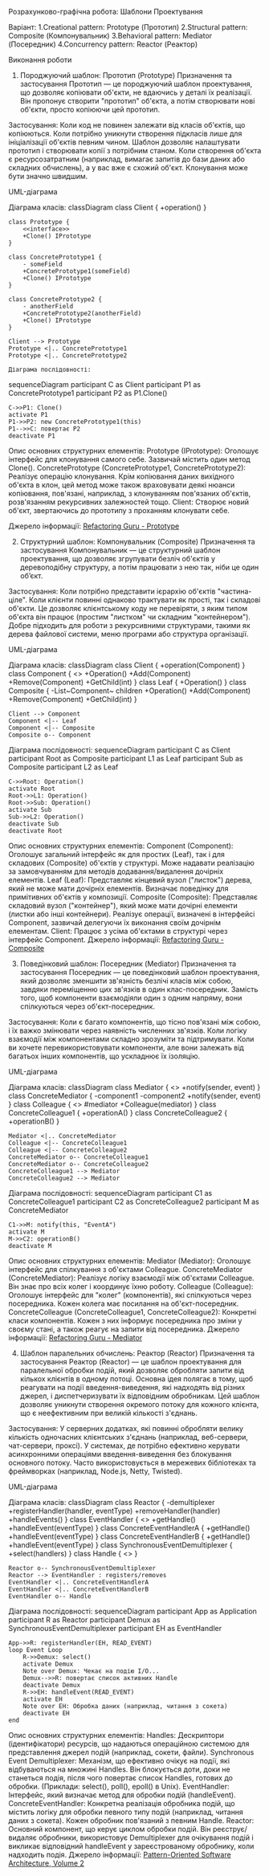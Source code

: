 Розрахунково-графічна робота: Шаблони Проектування

Варіант:
1.Creational pattern: Prototype (Прототип)
2.Structural pattern: Composite (Компонувальник)
3.Behavioral pattern: Mediator (Посередник)
4.Concurrency pattern: Reactor (Реактор)

Виконання роботи

1. Породжуючий шаблон: Прототип (Prototype)
Призначення та застосування
Прототип — це породжуючий шаблон проектування, що дозволяє копіювати об'єкти, не вдаючись у деталі їх реалізації. Він пропонує створити "прототип" об'єкта, а потім створювати нові об'єкти, просто копіюючи цей прототип.

Застосування:
Коли код не повинен залежати від класів об'єктів, що копіюються.
Коли потрібно уникнути створення підкласів лише для ініціалізації об'єктів певним чином. Шаблон дозволяє налаштувати прототип і створювати копії з потрібним станом.
Коли створення об'єкта є ресурсозатратним (наприклад, вимагає запитів до бази даних або складних обчислень), а у вас вже є схожий об'єкт. Клонування може бути значно швидшим.

UML-діаграма

Діаграма класів:
classDiagram
    class Client {
        +operation()
    }

    class Prototype {
        <<interface>>
        +Clone() IPrototype
    }

    class ConcretePrototype1 {
        - someField
        +ConcretePrototype1(someField)
        +Clone() IPrototype
    }

    class ConcretePrototype2 {
        - anotherField
        +ConcretePrototype2(anotherField)
        +Clone() IPrototype
    }

    Client --> Prototype
    Prototype <|.. ConcretePrototype1
    Prototype <|.. ConcretePrototype2

    Діаграма послідовності:
sequenceDiagram
    participant C as Client
    participant P1 as ConcretePrototype1
    participant P2 as P1.Clone()

    C->>P1: Clone()
    activate P1
    P1->>P2: new ConcretePrototype1(this)
    P1-->>C: повертає P2
    deactivate P1

Опис основних структурних елементів:
Prototype (IPrototype): Оголошує інтерфейс для клонування самого себе. Зазвичай містить один метод Clone().
ConcretePrototype (ConcretePrototype1, ConcretePrototype2): Реалізує операцію клонування. Крім копіювання даних вихідного об'єкта в клон, цей метод може також враховувати деякі нюанси копіювання, пов'язані, наприклад, з клонуванням пов'язаних об'єктів, розв'язанням рекурсивних залежностей тощо.
Client: Створює новий об'єкт, звертаючись до прототипу з проханням клонувати себе.

Джерело інформації: [Refactoring Guru - Prototype](https://refactoring.guru/design-patterns/prototype)

2. Структурний шаблон: Компонувальник (Composite)
Призначення та застосування
Компонувальник — це структурний шаблон проектування, що дозволяє згрупувати безліч об'єктів у деревоподібну структуру, а потім працювати з нею так, ніби це один об’єкт.

Застосування:
Коли потрібно представити ієрархію об'єктів "частина-ціле".
Коли клієнти повинні однаково трактувати як прості, так і складові об'єкти. Це дозволяє клієнтському коду не перевіряти, з яким типом об'єкта він працює (простим "листком" чи складним "контейнером").
Добре підходить для роботи з рекурсивними структурами, такими як дерева файлової системи, меню програми або структура організації.

UML-діаграма

Діаграма класів:
classDiagram
    class Client {
        +operation(Component)
    }
    class Component {
        <<abstract>>
        +Operation()
        +Add(Component)
        +Remove(Component)
        +GetChild(int)
    }
    class Leaf {
        +Operation()
    }
    class Composite {
        -List~Component~ children
        +Operation()
        +Add(Component)
        +Remove(Component)
        +GetChild(int)
    }

    Client --> Component
    Component <|-- Leaf
    Component <|-- Composite
    Composite o-- Component

Діаграма послідовності:
sequenceDiagram
    participant C as Client
    participant Root as Composite
    participant L1 as Leaf
    participant Sub as Composite
    participant L2 as Leaf

    C->>Root: Operation()
    activate Root
    Root->>L1: Operation()
    Root->>Sub: Operation()
    activate Sub
    Sub->>L2: Operation()
    deactivate Sub
    deactivate Root

Опис основних структурних елементів:
Component (Component): Оголошує загальний інтерфейс як для простих (Leaf), так і для складових (Composite) об'єктів у структурі. Може надавати реалізацію за замовчуванням для методів додавання/видалення дочірніх елементів.
Leaf (Leaf): Представляє кінцевий вузол ("листок") дерева, який не може мати дочірніх елементів. Визначає поведінку для примітивних об'єктів у композиції.
Composite (Composite): Представляє складовий вузол ("контейнер"), який може мати дочірні елементи (листки або інші контейнери). Реалізує операції, визначені в інтерфейсі Component, зазвичай делегуючи їх виконання своїм дочірнім елементам.
Client: Працює з усіма об'єктами в структурі через інтерфейс Component.
Джерело інформації: [Refactoring Guru - Composite](https://refactoring.guru/design-patterns/composite)

3. Поведінковий шаблон: Посередник (Mediator)
Призначення та застосування
Посередник — це поведінковий шаблон проектування, який дозволяє зменшити зв'язність безлічі класів між собою, завдяки переміщенню цих зв'язків в один клас-посередник. Замість того, щоб компоненти взаємодіяли один з одним напряму, вони спілкуються через об'єкт-посередник.

Застосування:
Коли є багато компонентів, що тісно пов'язані між собою, і їх важко змінювати через наявність численних зв'язків.
Коли логіку взаємодії між компонентами складно зрозуміти та підтримувати.
Коли ви хочете перевикористовувати компоненти, але вони залежать від багатьох інших компонентів, що ускладнює їх ізоляцію.

UML-діаграма

Діаграма класів:
classDiagram
    class Mediator {
        <<interface>>
        +notify(sender, event)
    }
    class ConcreteMediator {
        -component1
        -component2
        +notify(sender, event)
    }
    class Colleague {
        <<abstract>>
        #mediator
        +Colleague(mediator)
    }
    class ConcreteColleague1 {
        +operationA()
    }
    class ConcreteColleague2 {
        +operationB()
    }

    Mediator <|.. ConcreteMediator
    Colleague <|-- ConcreteColleague1
    Colleague <|-- ConcreteColleague2
    ConcreteMediator o-- ConcreteColleague1
    ConcreteMediator o-- ConcreteColleague2
    ConcreteColleague1 --> Mediator
    ConcreteColleague2 --> Mediator

Діаграма послідовності:
sequenceDiagram
    participant C1 as ConcreteColleague1
    participant C2 as ConcreteColleague2
    participant M as ConcreteMediator

    C1->>M: notify(this, "EventA")
    activate M
    M->>C2: operationB()
    deactivate M

Опис основних структурних елементів:
Mediator (Mediator): Оголошує інтерфейс для спілкування з об'єктами Colleague.
ConcreteMediator (ConcreteMediator): Реалізує логіку взаємодії між об'єктами Colleague. Він знає про всіх колег і координує їхню роботу.
Colleague (Colleague): Оголошує інтерфейс для "колег" (компонентів), які спілкуються через посередника. Кожен колега має посилання на об'єкт-посередник.
ConcreteColleague (ConcreteColleague1, ConcreteColleague2): Конкретні класи компонентів. Кожен з них інформує посередника про зміни у своєму стані, а також реагує на запити від посередника.
Джерело інформації: [Refactoring Guru - Mediator](https://refactoring.guru/design-patterns/mediator)

4. Шаблон паралельних обчислень: Реактор (Reactor)
Призначення та застосування
Реактор (Reactor) — це шаблон проектування для паралельної обробки подій, який дозволяє обробляти запити від кількох клієнтів в одному потоці. Основна ідея полягає в тому, щоб реагувати на події введення-виведення, які надходять від різних джерел, і диспетчеризувати їх відповідним обробникам.
Цей шаблон дозволяє уникнути створення окремого потоку для кожного клієнта, що є неефективним при великій кількості з'єднань.

Застосування:
У серверних додатках, які повинні обробляти велику кількість одночасних клієнтських з'єднань (наприклад, веб-сервери, чат-сервери, проксі).
У системах, де потрібно ефективно керувати асинхронними операціями введення-виведення без блокування основного потоку.
Часто використовується в мережевих бібліотеках та фреймворках (наприклад, Node.js, Netty, Twisted).

UML-діаграма

Діаграма класів:
classDiagram
    class Reactor {
        -demultiplexer
        +registerHandler(handler, eventType)
        +removeHandler(handler)
        +handleEvents()
    }
    class EventHandler {
        <<interface>>
        +getHandle()
        +handleEvent(eventType)
    }
    class ConcreteEventHandlerA {
        +getHandle()
        +handleEvent(eventType)
    }
    class ConcreteEventHandlerB {
        +getHandle()
        +handleEvent(eventType)
    }
    class SynchronousEventDemultiplexer {
        +select(handlers)
    }
    class Handle {
        <<represents resource>>
    }

    Reactor o-- SynchronousEventDemultiplexer
    Reactor --> EventHandler : registers/removes
    EventHandler <|.. ConcreteEventHandlerA
    EventHandler <|.. ConcreteEventHandlerB
    EventHandler o-- Handle

Діаграма послідовності:
sequenceDiagram
    participant App as Application
    participant R as Reactor
    participant Demux as SynchronousEventDemultiplexer
    participant EH as EventHandler

    App->>R: registerHandler(EH, READ_EVENT)
    loop Event Loop
        R->>Demux: select()
        activate Demux
        Note over Demux: Чекає на подію I/O...
        Demux-->>R: повертає список активних Handle
        deactivate Demux
        R->>EH: handleEvent(READ_EVENT)
        activate EH
        Note over EH: Обробка даних (наприклад, читання з сокета)
        deactivate EH
    end

Опис основних структурних елементів:
Handles: Дескриптори (ідентифікатори) ресурсів, що надаються операційною системою для представлення джерел подій (наприклад, сокети, файли).
Synchronous Event Demultiplexer: Механізм, що ефективно очікує на події, які відбуваються на множині Handles. Він блокується доти, доки не станеться подія, після чого повертає список Handles, готових до обробки. (Приклади: select(), poll(), epoll() в Unix).
EventHandler: Інтерфейс, який визначає метод для обробки подій (handleEvent).
ConcreteEventHandler: Конкретна реалізація обробника подій, що містить логіку для обробки певного типу подій (наприклад, читання даних з сокета). Кожен обробник пов'язаний з певним Handle.
Reactor: Основний компонент, що керує циклом обробки подій. Він реєструє/видаляє обробники, використовує Demultiplexer для очікування подій і викликає відповідний handleEvent у зареєстрованому обробнику, коли надходить подія.
Джерело інформації: [Pattern-Oriented Software Architecture, Volume 2](https://www.researchgate.net/publication/215835789_Pattern-Oriented_Software_Architecture_Patterns_for_Concurrent_and_Networked_Objects_Volume_2)
